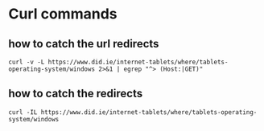 
# Curl commands

## how to catch the url redirects
```
curl -v -L https://www.did.ie/internet-tablets/where/tablets-operating-system/windows 2>&1 | egrep "^> (Host:|GET)"
```

## how to catch the redirects
```
curl -IL https://www.did.ie/internet-tablets/where/tablets-operating-system/windows
```